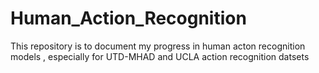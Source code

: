 # Human_Action_Recognition
This repository is to document my progress in human acton recognition models , especially for UTD-MHAD and UCLA action recognition datsets
